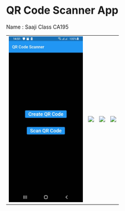 #  QR Code Scanner App
Name : Saaji 
Class CA195
<div style="text-align: center">
    <table>
        <tr>
            <td style="text-align: center">
                    <img src="https://github.com/hiradu/saji/blob/master/images/1.jpeg" width="200"/>
            </td>            
            <td style="text-align: center">              
                     <img src="https://github.com/hiradu/saji/blob/master/assets/2.jpeg" width="200"/>
            </td>
            <td style="text-align: center">
                    <img src="https://github.com/hiradu/saji/blob/master/assets/3.jpeg" width="200"/>
            </td>     
   <td style="text-align: center">
                    <img src="https://github.com/hiradu/saji/blob/master/assets/4.jpeg" width="200"/>
            </td>     
      </tr>
  </table>
  </div>
